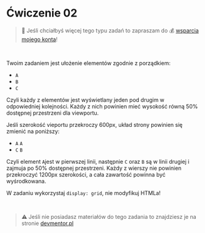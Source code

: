 # Ćwiczenie 02

> :loudspeaker: Jeśli chciałbyś więcej tego typu zadań to zapraszam do :moneybag: [wsparcia mojego konta](https://github.com/sponsors/devmentor-pl)!

&nbsp;

Twoim zadaniem jest ułożenie elementów zgodnie z porządkiem:
- `A`
- `B`
- `C`

Czyli każdy z elementów jest wyświetlany jeden pod drugim w odpowiedniej kolejności. Każdy z nich powinien mieć wysokość równą 50% dostępnej przestrzeni dla viewportu.

Jeśli szerokość vieportu przekroczy 600px, układ strony powinien się zmienić na poniższy:
- `A` `A`
- `C` `B`

Czyli element `A`jest w pierwszej linii, następnie `C` oraz `B` są w linii drugiej i zajmuja po 50% dostępnej przestrzeni. Każdy z wierszy nie powinien przekroczyć 1200px szerokości, a cała zawartość powinna być wyśrodkowana.

W zadaniu wykorzystaj `display: grid`, nie modyfikuj HTMLa!


&nbsp;

> :warning: Jeśli nie posiadasz materiałów do tego zadania to znajdziesz je na stronie [devmentor.pl](https://devmentor.pl/p/html-and-css-rwd/)
